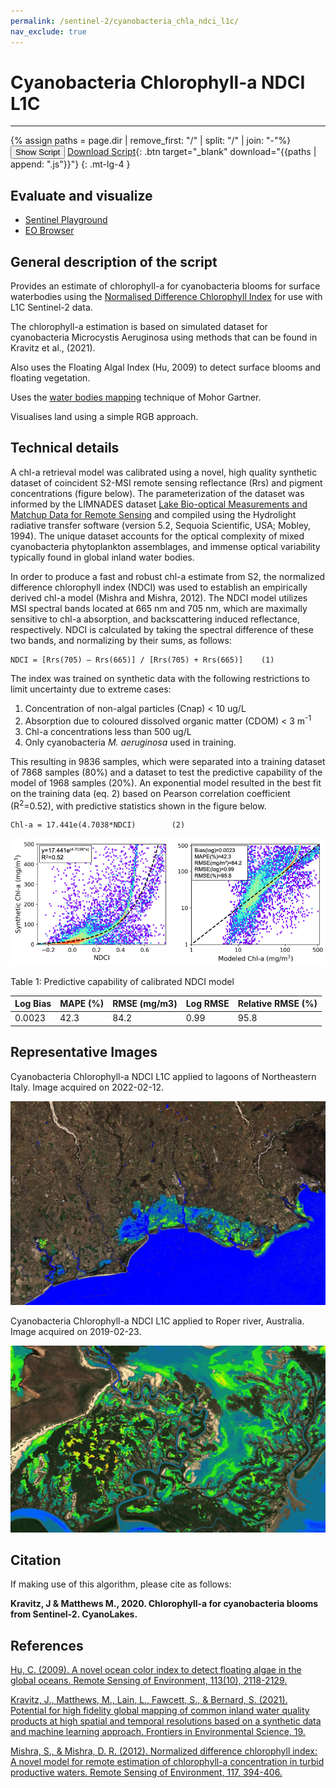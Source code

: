 ```yaml
---
permalink: /sentinel-2/cyanobacteria_chla_ndci_l1c/
nav_exclude: true
---
```


# Cyanobacteria Chlorophyll-a NDCI L1C

---
{% assign paths = page.dir | remove_first: "/" | split: "/" | join: "-"%}
<button class="btn btn-primary" id="toggle-script" onclick="toggleScript()">Show Script</button>
[Download Script](script.js){: .btn target="_blank" download="{{paths | append: ".js"}}"}
{: .mt-lg-4 }

<div id="script" style="display:none;"> 
{% highlight javascript %}
{% include_relative script.js %}
{% endhighlight %}
</div>

## Evaluate and visualize
 - [Sentinel Playground](https://apps.sentinel-hub.com/sentinel-playground/?source=S2&lat=41.9027835&lng=12.496365500000024&zoom=12&evalscripturl=https://raw.githubusercontent.com/sentinel-hub/customScripts/master/sentinel-2/cyanobacteria_chla_ndci_l1c/script.js)
 - [EO Browser](http://apps.sentinel-hub.com/eo-browser/#lat=41.9&lng=12.5&zoom=10&datasource=Sentinel-2%20L1C&time=2017-10-08&preset=CUSTOM&layers=B01,B02,B03&evalscripturl=https://raw.githubusercontent.com/sentinel-hub/customScripts/master/sentinel-2/cyanobacteria_chla_ndci_l1c/script.js)   

## General description of the script

Provides an estimate of chlorophyll-a for cyanobacteria blooms for surface waterbodies using the 
[Normalised Difference Chlorophyll Index](https://github.com/sentinel-hub/custom-scripts/tree/master/sentinel-2/ndci) for use with L1C Sentinel-2 data. 

The chlorophyll-a estimation is based on simulated dataset for cyanobacteria Microcystis Aeruginosa using 
methods that can be found in Kravitz et al., (2021). 

Also uses the Floating Algal Index (Hu, 2009) to detect surface blooms and floating vegetation. 

Uses the [water bodies mapping](https://github.com/sentinel-hub/custom-scripts/tree/master/sentinel-2/water_bodies_mapping-wbm) 
technique of Mohor Gartner. 

Visualises land using a simple RGB approach. 

## Technical details

A chl-a retrieval model was calibrated using a novel, high quality synthetic dataset of 
coincident S2-MSI remote sensing reflectance (Rrs) and pigment concentrations (figure below). 
The parameterization of the dataset was informed by 
the LIMNADES dataset [Lake Bio-optical Measurements and Matchup Data for 
Remote Sensing](http://www.limnades.org/) and compiled using the 
Hydrolight radiative transfer software (version 5.2, Sequoia Scientific, USA; Mobley, 1994). 
The unique dataset accounts for the optical complexity of mixed cyanobacteria 
phytoplankton assemblages, and immense optical variability typically found in 
global inland water bodies.

In order to produce a fast and robust chl-a estimate from S2, 
the normalized difference chlorophyll index (NDCI) was used to 
establish an empirically derived chl-a model (Mishra and Mishra, 2012). 
The NDCI model utilizes MSI spectral bands located at 665 nm and 705 nm, 
which are maximally sensitive to chl-a absorption, and backscattering induced reflectance, 
respectively. NDCI is calculated by taking the spectral difference of these two bands,
and normalizing by their sums, as follows:

    NDCI = [Rrs(705) – Rrs(665)] / [Rrs(705) + Rrs(665)]    (1)

The index was trained on synthetic data with the following restrictions to
limit uncertainty due to extreme cases:
1. Concentration of non-algal particles (Cnap) < 10 ug/L
2. Absorption due to coloured dissolved organic matter (CDOM) < 3 m<sup>-1</sup>
3. Chl-a concentrations less than 500 ug/L
4. Only cyanobacteria _M. aeruginosa_ used in training.

This resulting in 9836 samples, which were separated into a training dataset 
of 7868 samples (80%) and a dataset to test the predictive capability of the 
model of 1968 samples (20%). An exponential model resulted in the best fit on 
the training data (eq. 2) based on Pearson correlation coefficient (R<sup>2</sup>=0.52), 
with predictive statistics shown in the figure below.

    Chl-a = 17.441e(4.7038*NDCI)		(2)

![Calibration](fig/calibration.png)

Table 1: Predictive capability of calibrated NDCI model

| Log Bias | MAPE (%) | RMSE (mg/m3) | Log RMSE | Relative RMSE (%) |
|----------|----------|--------------|----------|-------------------|
| 0.0023   | 42.3     | 84.2         | 0.99     | 95.8              |

## Representative Images

Cyanobacteria Chlorophyll-a NDCI L1C applied to lagoons of Northeastern Italy. Image acquired on 2022-02-12.

![Cyanobacteria chlorophyll-a Italy2](fig/fig1.jpg)

Cyanobacteria Chlorophyll-a NDCI L1C applied to Roper river, Australia. Image acquired on 2019-02-23.

![Cyanobacteria chlorophyll-a Italy1](fig/fig2.jpg)

## Citation
If making use of this algorithm, please cite as follows: 

**Kravitz, J & Matthews M., 2020. Chlorophyll-a for cyanobacteria blooms from Sentinel-2. CyanoLakes.**


## References
[Hu, C. (2009). A novel ocean color index to detect floating algae in the global oceans.
Remote Sensing of Environment, 113(10), 2118-2129.
](https://www.sciencedirect.com/science/article/pii/S0034425709001710)

[Kravitz, J., Matthews, M., Lain, L., Fawcett, S., & Bernard, S. (2021). 
Potential for high fidelity global mapping of common inland water quality 
products at high spatial and temporal resolutions based on a synthetic data and 
machine learning approach. Frontiers in Environmental Science, 19.
](https://www.frontiersin.org/articles/10.3389/fenvs.2021.587660/full)

[Mishra, S., & Mishra, D. R. (2012). Normalized difference chlorophyll index: 
A novel model for remote estimation of chlorophyll-a concentration in turbid productive waters. 
Remote Sensing of Environment, 117, 394-406.
](https://www.sciencedirect.com/science/article/pii/S0034425711003737)
